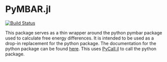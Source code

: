 # PyMBAR.jl

[![Build Status](https://github.com/spraharsh/PyMBAR.jl/actions/workflows/CI.yml/badge.svg?branch=main)](https://github.com/spraharsh/PyMBAR.jl/actions/workflows/CI.yml?query=branch%3Amain)

This package serves as a thin wrapper around the python pymbar package used to calculate free energy differences. It is intended to be used as a drop-in replacement for the python package. The documentation for the python package can be found [here](https://pymbar.readthedocs.io/en/master/). This uses [PyCall.jl](https://github.com/JuliaPy/PyCall.jl) to call the python package.